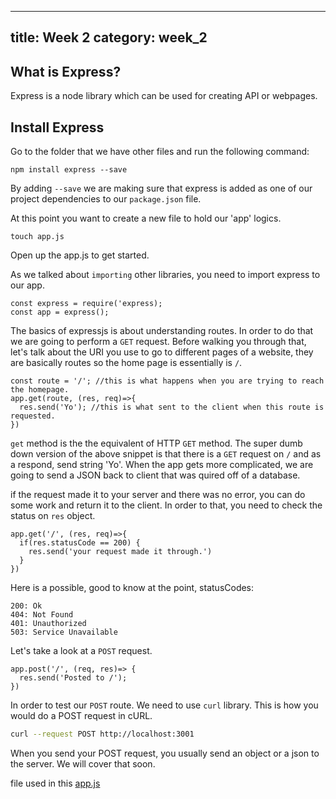 
---
title: Week 2
category: week_2
---

What is Express?
----

Express is a node library which can be used for creating API or webpages. 


Install Express
----

Go to the folder that we have other files and run the following command:

```Nodejs
npm install express --save
```

By adding `--save` we are making sure that express is added as one of our project dependencies to our `package.json` file.

At this point you want to create a new file to hold our 'app' logics.

``` basic
touch app.js
```

Open up the app.js to get started.

As we talked about `importing` other libraries, you need to import express to our app.

```nodejs
const express = require('express);
const app = express();
```

The basics of expressjs is about understanding routes. In order to do that we are going to perform a `GET` request. Before walking you through that, let's talk about the URI you use to go to different pages of a website, they are basically routes so the home page is essentially is `/`. 

```nodejs
const route = '/'; //this is what happens when you are trying to reach the homepage.
app.get(route, (res, req)=>{
  res.send('Yo'); //this is what sent to the client when this route is requested.
})
```

`get` method is the the equivalent of HTTP `GET` method. The super dumb down version of the above snippet is that there is a `GET` request on `/` and as a respond, send string 'Yo'. When the app gets more complicated, we are going to send a JSON back to client that was quired off of a database. 

if the request made it to your server and there was no error, you can do some work and return it to the client. In order to that, you need to check the status on `res` object.

```nodejs
app.get('/', (res, req)=>{
  if(res.statusCode == 200) {
    res.send('your request made it through.')
  }
})
```
Here is a possible, good to know at the point, statusCodes:

```text
200: Ok
404: Not Found
401: Unauthorized
503: Service Unavailable
```

Let's take a look at a `POST` request.

```nodejs
app.post('/', (req, res)=> {
  res.send('Posted to /');
})
```

In order to test our `POST` route. We need to use `curl` library. This is how you would do a POST request in cURL.

```bash
curl --request POST http://localhost:3001
```

When you send your POST request, you usually send an object or a json to the server. We will cover that soon.

file used in this   [app.js](../../src/app.js)
